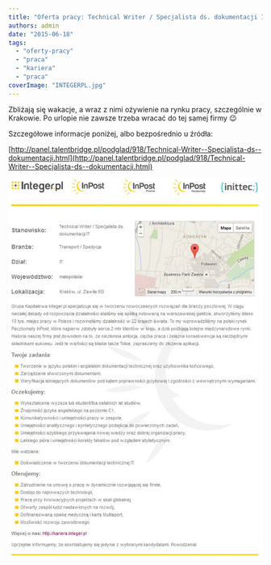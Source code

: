 ```yaml
---
title: "Oferta pracy: Technical Writer / Specjalista ds. dokumentacji IT"
authors: admin
date: "2015-06-18"
tags:
  - "oferty-pracy"
  - "praca"
  - "kariera"
  - "praca"
coverImage: "INTEGERPL.jpg"
---
```


Zbliżają się wakacje, a wraz z nimi ożywienie na rynku pracy, szczególnie w
Krakowie. Po urlopie nie zawsze trzeba wracać do tej samej firmy 😉

Szczegółowe informacje poniżej, albo bezpośrednio u źródła:

[http://panel.talentbridge.pl/podglad/918/Technical-Writer--Specjalista-ds--dokumentacji.html](http://panel.talentbridge.pl/podglad/918/Technical-Writer--Specjalista-ds--dokumentacji.html)

[![Integer_oferta_pracy](images/Integer_oferta_pracy.jpg)](http://techwriter.pl/wp-content/uploads/2015/06/Integer_oferta_pracy.jpg)
